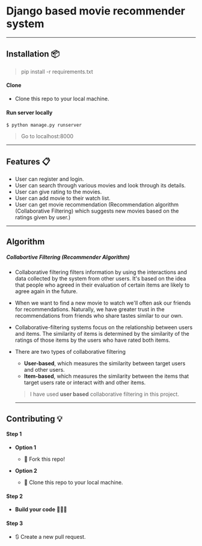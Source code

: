 # Django based movie recommender system


----

## Installation 📦

>pip install -r requirements.txt

#### Clone

- Clone this repo to your local machine.

#### Run server locally

```shell
$ python manage.py runserver
```
> Go to localhost:8000

---
## Features 📋
* User can register and login.
* User can search through various movies and look through its details.
* User can give rating to the movies.
* User can add movie to their watch list.
* User can get movie recommendation (Recommendation algorithm (Collaborative Filtering) which suggests new movies based on the ratings given by user.)
---

## Algorithm
##### Collabortive Filtering (Recommender Algorithm)
* Collaborative filtering filters information by using the interactions and data collected by the system from other users. It's based on the idea that people who agreed in their evaluation of certain items are likely to agree again in the future.
* When we want to find a new movie to watch we'll often ask our friends for recommendations. Naturally, we have greater trust in the recommendations from friends who share tastes similar to our own.
* Collaborative-filtering systems focus on the relationship between users and items. The similarity of items is determined by the similarity of the ratings of those items by the users who have rated both items.
* There are two types of collaborative filtering
    * **User-based**, which measures the similarity between target users and other users.
    * **Item-based**, which measures the similarity between the items that target users rate or interact with and other items.
    > I have used **user based** collaborative filtering in this project.
     
     
  ---

## Contributing 💡


#### Step 1

- **Option 1**
    - 🍴 Fork this repo!

- **Option 2**
    - 👯 Clone this repo to your local machine.


#### Step 2

- **Build your code** 🔨🔨🔨

#### Step 3

- 🔃 Create a new pull request.



                                                                                                                                                                                                                                                                        
